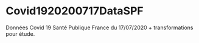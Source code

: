 # Covid1920200717DataSPF
Données Covid 19 Santé Publique France du 17/07/2020 + transformations pour étude.
